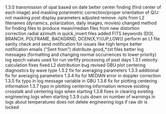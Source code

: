 1.3.0
  transmission of opal based on date
  better center finding (find center of each image) and masking
  polarimetric correction/proper orientation of Q/U
  not masking post
  display parameters adjusted
  remove .npts from L2 filenames (dynamics, polarization, daily images, movies)
  changed method for finding files to produce mean/median files from
  new distortion correction
  radial azimuth in quick_invert files
  added FITS keywords (DOI, BRANCH, POLFRAME, BACKGRND, DCEN{X,Y}{UP,LOW})
  perform an L1 file sanity check and send notification for issues like high temps
  better notification emails ("Sent from")
  distribute good_*.txt files
  better log messages (formatting and changing normal occurrences to lower priority)
  log epoch values used for run
  verfify processing of past days
1.3.1
  velocity calculation fixes
  fixed L2 distribution bug
  revised GBU
  plot centering diagnostics by wave type
1.3.2
  fix for averaging parameters
1.3.3
  additional fix for averaging parameters
1.3.4
  fix for MEDIAN error in doppler correction
1.3.5
  fix typo in log message variable in GBU
1.3.6
  fix for plotting centering information
1.3.7
  typo in plotting centering information
  remove existing crosstalk and centering logs when starting
1.3.8
  fixes in clearing existing engineering logs when starting
1.3.9
  cuts down on number of warnings in logs about temperatures
  does not delete engineering logs if raw dir is locked
